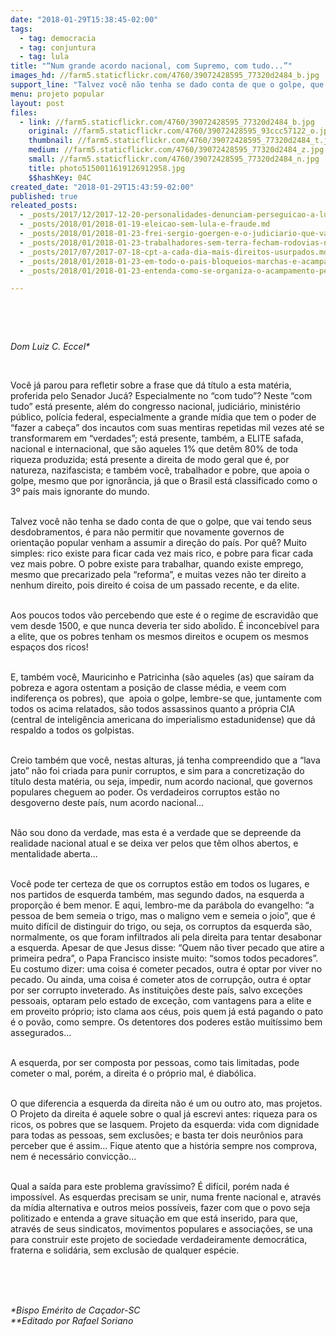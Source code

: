 ```yaml
---
date: "2018-01-29T15:38:45-02:00"
tags:
  - tag: democracia
  - tag: conjuntura
  - tag: lula
title: "“Num grande acordo nacional, com Supremo, com tudo...”"
images_hd: //farm5.staticflickr.com/4760/39072428595_77320d2484_b.jpg
support_line: "Talvez você não tenha se dado conta de que o golpe, que vai tendo seus desdobramentos, é para não permitir que novamente governos de orientação popular venham a assumir a direção do país."
menu: projeto popular
layout: post
files:
  - link: //farm5.staticflickr.com/4760/39072428595_77320d2484_b.jpg
    original: //farm5.staticflickr.com/4760/39072428595_93ccc57122_o.jpg
    thumbnail: //farm5.staticflickr.com/4760/39072428595_77320d2484_t.jpg
    medium: //farm5.staticflickr.com/4760/39072428595_77320d2484_z.jpg
    small: //farm5.staticflickr.com/4760/39072428595_77320d2484_n.jpg
    title: photo5150011619126912958.jpg
    $$hashKey: 04C
created_date: "2018-01-29T15:43:59-02:00"
published: true
releated_posts:
  - _posts/2017/12/2017-12-20-personalidades-denunciam-perseguicao-a-lula-em-manifesto-em-defesa-da-democracia.md
  - _posts/2018/01/2018-01-19-eleicao-sem-lula-e-fraude.md
  - _posts/2018/01/2018-01-23-frei-sergio-goergen-e-o-judiciario-que-vai-a-juri-popular-no-dia-24-de-janeiro.md
  - _posts/2018/01/2018-01-23-trabalhadores-sem-terra-fecham-rodovias-na-bahia-e-afirmam-eleicao-sem-lula-e-fraude.md
  - _posts/2017/07/2017-07-18-cpt-a-cada-dia-mais-direitos-usurpados.md
  - _posts/2018/01/2018-01-23-em-todo-o-pais-bloqueios-marchas-e-acampamentos-iniciam-vigilia-pela-democracia.md
  - _posts/2018/01/2018-01-23-entenda-como-se-organiza-o-acampamento-pela-democracia-em-porto-alegre.md

---
```

<p>&nbsp;</p>

<p>&nbsp;</p>

<p><em>Dom Luiz C. Eccel*</em></p>

<p>&nbsp;</p>

<p>Voc&ecirc; j&aacute; parou para refletir sobre a frase que d&aacute; t&iacute;tulo a esta mat&eacute;ria, proferida pelo Senador Juc&aacute;? Especialmente no &ldquo;com tudo&rdquo;? Neste &ldquo;com tudo&rdquo; est&aacute; presente, al&eacute;m do congresso nacional, judici&aacute;rio, minist&eacute;rio p&uacute;blico, pol&iacute;cia federal, especialmente a grande m&iacute;dia que tem o poder de &ldquo;fazer a cabe&ccedil;a&rdquo; dos incautos com suas mentiras repetidas mil vezes at&eacute; se transformarem em &ldquo;verdades&rdquo;; est&aacute; presente, tamb&eacute;m, a ELITE safada, nacional e internacional, que s&atilde;o aqueles 1% que det&ecirc;m 80% de toda riqueza produzida; est&aacute; presente a direita de modo geral que &eacute;, por natureza, nazifascista; e tamb&eacute;m voc&ecirc;, trabalhador e pobre, que apoia o golpe, mesmo que por ignor&acirc;ncia, j&aacute; que o Brasil est&aacute; classificado como o 3&ordm; pa&iacute;s mais ignorante do mundo.</p>

<p><br />
Talvez voc&ecirc; n&atilde;o tenha se dado conta de que o golpe, que vai tendo seus desdobramentos, &eacute; para n&atilde;o permitir que novamente governos de orienta&ccedil;&atilde;o popular venham a assumir a dire&ccedil;&atilde;o do pa&iacute;s. Por qu&ecirc;? Muito simples: rico existe para ficar cada vez mais rico, e pobre para ficar cada vez mais pobre. O pobre existe para trabalhar, quando existe emprego, mesmo que precarizado pela &ldquo;reforma&rdquo;, e muitas vezes n&atilde;o ter direito a nenhum direito, pois direito &eacute; coisa de um passado recente, e da elite.</p>

<p><br />
Aos poucos todos v&atilde;o percebendo que este &eacute; o regime de escravid&atilde;o que vem desde 1500, e que nunca deveria ter sido abolido. &Eacute; inconceb&iacute;vel para a elite, que os pobres tenham os mesmos direitos e ocupem os mesmos espa&ccedil;os dos ricos!</p>

<p><br />
E, tamb&eacute;m voc&ecirc;, Mauricinho e Patricinha (s&atilde;o aqueles (as) que sa&iacute;ram da pobreza e agora ostentam a posi&ccedil;&atilde;o de classe m&eacute;dia, e veem com indiferen&ccedil;a os pobres), que&nbsp; apoia o golpe, lembre-se que, juntamente com todos os acima relatados, s&atilde;o todos assassinos quanto a pr&oacute;pria CIA (central de intelig&ecirc;ncia americana do imperialismo estadunidense) que d&aacute; respaldo a todos os golpistas.</p>

<p><br />
Creio tamb&eacute;m que voc&ecirc;, nestas alturas, j&aacute; tenha compreendido que a &ldquo;lava jato&rdquo; n&atilde;o foi criada para punir corruptos, e sim para a concretiza&ccedil;&atilde;o do t&iacute;tulo desta mat&eacute;ria, ou seja, impedir, num acordo nacional, que governos populares cheguem ao poder. Os verdadeiros corruptos est&atilde;o no desgoverno deste pa&iacute;s, num acordo nacional...</p>

<p><br />
N&atilde;o sou dono da verdade, mas esta &eacute; a verdade que se depreende da realidade nacional atual e se deixa ver pelos que t&ecirc;m olhos abertos, e mentalidade aberta...</p>

<p><br />
Voc&ecirc; pode ter certeza de que os corruptos est&atilde;o em todos os lugares, e nos partidos de esquerda tamb&eacute;m, mas segundo dados, na esquerda a propor&ccedil;&atilde;o &eacute; bem menor. E aqui, lembro-me da par&aacute;bola do evangelho: &ldquo;a pessoa de bem semeia o trigo, mas o maligno vem e semeia o joio&rdquo;, que &eacute; muito dif&iacute;cil de distinguir do trigo, ou seja, os corruptos da esquerda s&atilde;o, normalmente, os que foram infiltrados ali pela direita para tentar desabonar a esquerda. Apesar de que Jesus disse: &ldquo;Quem n&atilde;o tiver pecado que atire a primeira pedra&rdquo;, o Papa Francisco insiste muito: &ldquo;somos todos pecadores&rdquo;. Eu costumo dizer: uma coisa &eacute; cometer pecados, outra &eacute; optar por viver no pecado. Ou ainda, uma coisa &eacute; cometer atos de corrup&ccedil;&atilde;o, outra &eacute; optar por ser corrupto inveterado. As institui&ccedil;&otilde;es deste pa&iacute;s, salvo exce&ccedil;&otilde;es pessoais, optaram pelo estado de exce&ccedil;&atilde;o, com vantagens para a elite e em proveito pr&oacute;prio; isto clama aos c&eacute;us, pois quem j&aacute; est&aacute; pagando o pato &eacute; o pov&atilde;o, como sempre. Os detentores dos poderes est&atilde;o muit&iacute;ssimo bem assegurados...</p>

<p><br />
A esquerda, por ser composta por pessoas, como tais limitadas, pode cometer o mal, por&eacute;m, a direita &eacute; o pr&oacute;prio mal, &eacute; diab&oacute;lica.</p>

<p><br />
O que diferencia a esquerda da direita n&atilde;o &eacute; um ou outro ato, mas projetos. O Projeto da direita &eacute; aquele sobre o qual j&aacute; escrevi antes: riqueza para os ricos, os pobres que se lasquem. Projeto da esquerda: vida com dignidade para todas as pessoas, sem exclus&otilde;es; e basta ter dois neur&ocirc;nios para perceber que &eacute; assim... Fique atento que a hist&oacute;ria sempre nos comprova, nem &eacute; necess&aacute;rio convic&ccedil;&atilde;o...</p>

<p><br />
Qual a sa&iacute;da para este problema grav&iacute;ssimo? &Eacute; dif&iacute;cil, por&eacute;m nada &eacute; imposs&iacute;vel. As esquerdas precisam se unir, numa frente nacional e, atrav&eacute;s da m&iacute;dia alternativa e outros meios poss&iacute;veis, fazer com que o povo seja politizado e entenda a grave situa&ccedil;&atilde;o em que est&aacute; inserido, para que, atrav&eacute;s de seus sindicatos, movimentos populares e associa&ccedil;&otilde;es, se una para construir este projeto de sociedade verdadeiramente democr&aacute;tica, fraterna e solid&aacute;ria, sem exclus&atilde;o de qualquer esp&eacute;cie.<br />
<br />
&nbsp;</p>

<p>&nbsp;</p>

<p><em>*Bispo Em&eacute;rito de Ca&ccedil;ador-SC<br />
**Editado por Rafael Soriano</em></p>
